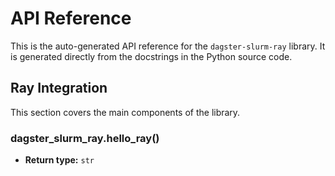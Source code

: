 # API Reference

This is the auto-generated API reference for the `dagster-slurm-ray` library.
It is generated directly from the docstrings in the Python source code.

## Ray Integration

This section covers the main components of the library.

<a id="module-dagster_slurm_ray"></a>

### dagster_slurm_ray.hello_ray()

* **Return type:**
  `str`
